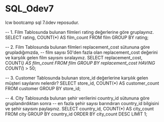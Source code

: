 # SQL_Odev7
lcw bootcamp sql 7.ödev reposudur.

-- 1. Film Tablosunda bulunan filmleri rating değerlerine göre gruplayınız.
SELECT rating, COUNT(*) AS film_count
FROM film
GROUP BY rating;

-- 2. Film Tablosunda bulunan filmleri replacement_cost sütununa göre grupladığımızda,
-- film sayısı 50'den fazla olan replacement_cost değerini ve karşılık gelen film sayısını sıralayınız.
SELECT replacement_cost, COUNT(*) AS film_count
FROM film
GROUP BY replacement_cost
HAVING COUNT(*) > 50;

-- 3. Customer Tablosunda bulunan store_id değerlerine karşılık gelen müşteri sayılarını nelerdir?
SELECT store_id, COUNT(*) AS customer_count
FROM customer
GROUP BY store_id;

-- 4. City Tablosunda bulunan şehir verilerini country_id sütununa göre gruplandırdıktan sonra 
-- en fazla şehir sayısı barındıran country_id bilgisini ve şehir sayısını paylaşınız.
SELECT country_id, COUNT(*) AS city_count
FROM city
GROUP BY country_id
ORDER BY city_count DESC
LIMIT 1;


